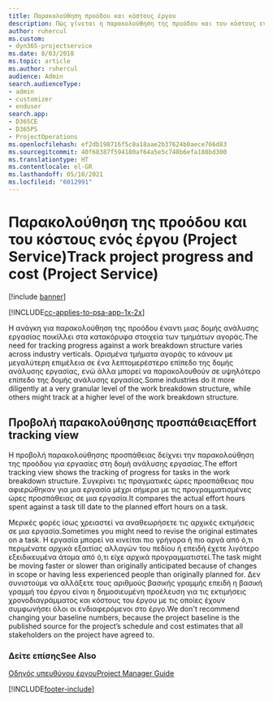 ```yaml
---
title: Παρακολούθηση προόδου και κόστους έργου
description: Πώς γίνεται η παρακολούθηση της προόδου και του κόστους ενός έργου στο Project Service
author: ruhercul
ms.custom:
- dyn365-projectservice
ms.date: 8/03/2018
ms.topic: article
ms.author: ruhercul
audience: Admin
search.audienceType:
- admin
- customizer
- enduser
search.app:
- D365CE
- D365PS
- ProjectOperations
ms.openlocfilehash: ef2db198716f5c8a18aae2b37624b0aece766d83
ms.sourcegitcommit: 40f68387f594180af64a5e5c748b6efa188bd300
ms.translationtype: HT
ms.contentlocale: el-GR
ms.lasthandoff: 05/10/2021
ms.locfileid: "6012991"
---
```

# <a name="track-project-progress-and-cost-project-service"></a><span data-ttu-id="fe75e-103">Παρακολούθηση της προόδου και του κόστους ενός έργου (Project Service)</span><span class="sxs-lookup"><span data-stu-id="fe75e-103">Track project progress and cost (Project Service)</span></span>

[!include [banner](../includes/psa-now-project-operations.md)]

[!INCLUDE[cc-applies-to-psa-app-1x-2x](../includes/cc-applies-to-psa-app-1x-2x.md)]

<span data-ttu-id="fe75e-104">Η ανάγκη για παρακολούθηση της προόδου έναντι μιας δομής ανάλυσης εργασίας ποικίλλει στα κατακόρυφα στοιχεία των τμημάτων αγοράς.</span><span class="sxs-lookup"><span data-stu-id="fe75e-104">The need for tracking progress against a work breakdown structure varies across industry verticals.</span></span> <span data-ttu-id="fe75e-105">Ορισμένα τμήματα αγοράς το κάνουν με μεγαλύτερη επιμέλεια σε ένα λεπτομερέστερο επίπεδο της δομής ανάλυσης εργασίας, ενώ άλλα μπορεί να παρακολουθούν σε υψηλότερο επίπεδο της δομής ανάλυσης εργασίας.</span><span class="sxs-lookup"><span data-stu-id="fe75e-105">Some industries do it more diligently at a very granular level of the work breakdown structure, while others might track at a higher level of the work breakdown structure.</span></span>  
  
## <a name="effort-tracking-view"></a><span data-ttu-id="fe75e-106">Προβολή παρακολούθησης προσπάθειας</span><span class="sxs-lookup"><span data-stu-id="fe75e-106">Effort tracking view</span></span>  
<span data-ttu-id="fe75e-107">Η προβολή παρακολούθησης προσπάθειας δείχνει την παρακολούθηση της προόδου για εργασίες στη δομή ανάλυσης εργασίας.</span><span class="sxs-lookup"><span data-stu-id="fe75e-107">The effort tracking view shows the tracking of progress for tasks in the work breakdown structure.</span></span> <span data-ttu-id="fe75e-108">Συγκρίνει τις πραγματικές ώρες προσπάθειας που αφιερώθηκαν για μια εργασία μέχρι σήμερα με τις προγραμματισμένες ώρες προσπάθειας σε μια εργασία.</span><span class="sxs-lookup"><span data-stu-id="fe75e-108">It compares the actual effort hours spent against a task till date to the planned effort hours on a task.</span></span>  
  
<span data-ttu-id="fe75e-109">Μερικές φορές ίσως χρειαστεί να αναθεωρήσετε τις αρχικές εκτιμήσεις σε μια εργασία.</span><span class="sxs-lookup"><span data-stu-id="fe75e-109">Sometimes you might need to revise the original estimates on a task.</span></span> <span data-ttu-id="fe75e-110">Η εργασία μπορεί να κινείται πιο γρήγορα ή πιο αργά από ό,τι περιμένατε αρχικά εξαιτίας αλλαγών του πεδίου ή επειδή έχετε λιγότερο εξειδικευμένα άτομα από ό,τι είχε αρχικά προγραμματιστεί.</span><span class="sxs-lookup"><span data-stu-id="fe75e-110">The task might be moving faster or slower than originally anticipated because of changes in scope or having less experienced people than originally planned for.</span></span> <span data-ttu-id="fe75e-111">Δεν συνιστούμε να αλλάξετε τους αριθμούς βασικής γραμμής επειδή η βασική γραμμή του έργου είναι η δημοσιευμένη προέλευση για τις εκτιμήσεις χρονοδιαγράμματος και κόστους του έργου με τις οποίες έχουν συμφωνήσει όλοι οι ενδιαφερόμενοι στο έργο.</span><span class="sxs-lookup"><span data-stu-id="fe75e-111">We don't recommend changing your baseline numbers, because the project baseline is the published source for the project’s schedule and cost estimates that all stakeholders on the project have agreed to.</span></span>  
  
### <a name="see-also"></a><span data-ttu-id="fe75e-112">Δείτε επίσης</span><span class="sxs-lookup"><span data-stu-id="fe75e-112">See Also</span></span>  
 [<span data-ttu-id="fe75e-113">Οδηγός υπευθύνου έργου</span><span class="sxs-lookup"><span data-stu-id="fe75e-113">Project Manager Guide</span></span>](../psa/project-manager-guide.md)


[!INCLUDE[footer-include](../includes/footer-banner.md)]